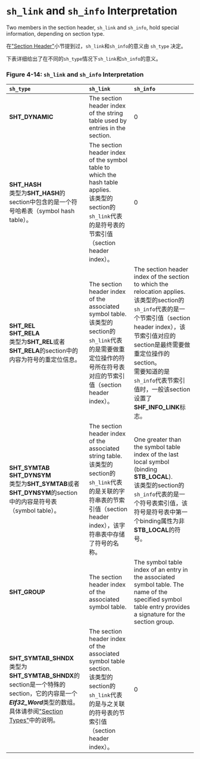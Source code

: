 # `sh_link` and `sh_info` Interpretation

Two members in the section header, `sh_link` and `sh_info`, hold special information, depending on section type.

在["Section Header"](https://github.com/astrotycoon/Executable-And-Linking-Format-ELF/blob/main/10.%20Section%20Header.md)小节提到过，`sh_link`和`sh_info`的意义由 `sh_type` 决定。

下表详细给出了在不同的`sh_type`情况下`sh_link`和`sh_info`的意义。

### Figure 4-14: `sh_link` and `sh_info` Interpretation

`sh_type`|	`sh_link`|	`sh_info`
|:-|:-|:-|
**SHT_DYNAMIC**|	The section header index of the string table used by entries in the section.	|0
**SHT_HASH**<br>类型为**SHT_HASH**的section中包含的是一个符号哈希表（symbol hash table）。|	The section header index of the symbol table to which the hash table applies.<br>该类型的section的`sh_link`代表的是符号表的节索引值（section header index）。	|0
**SHT_REL**<br>**SHT_RELA**<br>类型为**SHT_REL**或者**SHT_RELA**的section中的内容为符号的重定位信息。|	The section header index of the associated symbol table.<br>该类型的section的`sh_link`代表的是需要做重定位操作的符号所在符号表对应的节索引值（section header index）。|	The section header index of the section to which the relocation applies.<br>该类型的section的`sh_info`代表的是一个节索引值（section header index），该节索引值对应的section是最终需要做重定位操作的section。<br>需要知道的是`sh_info`代表节索引值时，一般该section设置了**SHF_INFO_LINK**标志。
**SHT_SYMTAB**<br>**SHT_DYNSYM**<br>类型为**SHT_SYMTAB**或者**SHT_DYNSYM**的section中的内容是符号表（symbol table）。|	The section header index of the associated string table.<br>该类型的section的`sh_link`代表的是关联的字符串表的节索引值（section header index），该字符串表中存储了符号的名称。|	One greater than the symbol table index of the last local symbol (binding **STB_LOCAL**).<br>该类型的section的`sh_info`代表的是一个符号表索引值，该符号是符号表中第一个binding属性为非**STB_LOCAL**的符号。
**SHT_GROUP**|	The section header index of the associated symbol table.|	The symbol table index of an entry in the associated symbol table. The name of the specified symbol table entry provides a signature for the section group.
**SHT_SYMTAB_SHNDX**<br>类型为**SHT_SYMTAB_SHNDX**的section是一个特殊的section，它的内容是一个***Elf32_Word***类型的数组。具体请参阅["Section Types"](https://github.com/astrotycoon/Executable-And-Linking-Format-ELF/blob/main/11.%20Section%20Types.md#sht_symtab_shndx)中的说明。|	The section header index of the associated symbol table section.<br>该类型的section的`sh_link`代表的是与之关联的符号表的节索引值（section header index）。|	0

